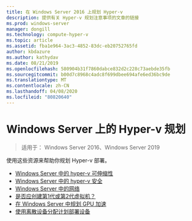 ```yaml
---
title: 在 Windows Server 2016 上规划 Hyper-v
description: 提供有关 Hyper-v 规划注意事项的文章的链接
ms.prod: windows-server
manager: dongill
ms.technology: compute-hyper-v
ms.topic: article
ms.assetid: fba1e964-3ac3-4852-83dc-eb20752765fd
author: kbdazure
ms.author: kathydav
ms.date: 08/21/2019
ms.openlocfilehash: 580904b31f7860dabce832d2c228c73aebde35fb
ms.sourcegitcommit: b00d7c8968c4adc8f699dbee694afe6ed36bc9de
ms.translationtype: MT
ms.contentlocale: zh-CN
ms.lasthandoff: 04/08/2020
ms.locfileid: "80820640"
---
```

# <a name="plan-for-hyper-v-on-windows-server"></a>Windows Server 上的 Hyper-v 规划

>适用于： Windows Server 2016、Windows Server 2019

使用这些资源来帮助你规划 Hyper-v 部署。

- [Windows Server 中的 hyper-v 可伸缩性](plan-hyper-v-scalability-in-windows-server.md)  
- [Windows Server 中的 hyper-v 安全](plan-hyper-v-security-in-windows-server.md)
- [Windows Server 中的网络](plan-hyper-v-networking-in-windows-server.md) 
- [是否应创建第1代或第2代虚拟机？](Should-I-create-a-generation-1-or-2-virtual-machine-in-Hyper-V.md)
- [在 Windows Server 中规划 GPU 加速](plan-for-gpu-acceleration-in-windows-server.md)
- [使用离散设备分配计划部署设备](plan-for-deploying-devices-using-discrete-device-assignment.md)
